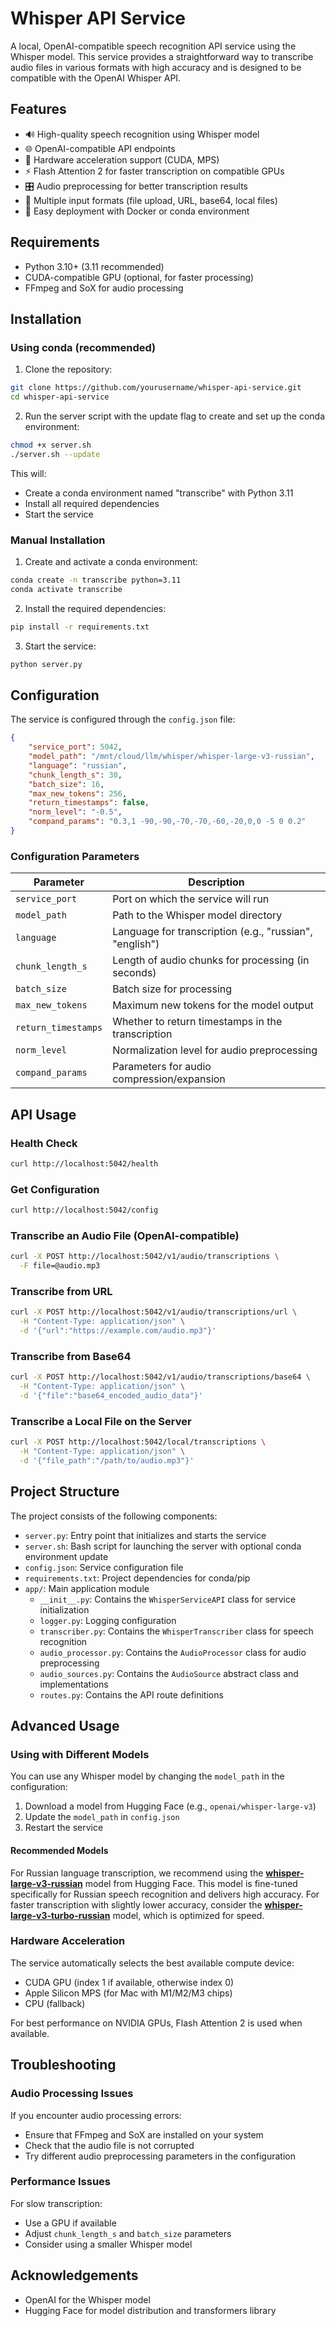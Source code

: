 # Whisper API Service

A local, OpenAI-compatible speech recognition API service using the Whisper model. This service provides a straightforward way to transcribe audio files in various formats with high accuracy and is designed to be compatible with the OpenAI Whisper API.

## Features

- 🔊 High-quality speech recognition using Whisper model
- 🌐 OpenAI-compatible API endpoints
- 🚀 Hardware acceleration support (CUDA, MPS)
- ⚡ Flash Attention 2 for faster transcription on compatible GPUs
- 🎛️ Audio preprocessing for better transcription results
- 🔄 Multiple input formats (file upload, URL, base64, local files)
- 🚪 Easy deployment with Docker or conda environment

## Requirements

- Python 3.10+ (3.11 recommended)
- CUDA-compatible GPU (optional, for faster processing)
- FFmpeg and SoX for audio processing

## Installation

### Using conda (recommended)

1. Clone the repository:
```bash
git clone https://github.com/yourusername/whisper-api-service.git
cd whisper-api-service
```

2. Run the server script with the update flag to create and set up the conda environment:
```bash
chmod +x server.sh
./server.sh --update
```

This will:
- Create a conda environment named "transcribe" with Python 3.11
- Install all required dependencies
- Start the service

### Manual Installation

1. Create and activate a conda environment:
```bash
conda create -n transcribe python=3.11
conda activate transcribe
```

2. Install the required dependencies:
```bash
pip install -r requirements.txt
```

3. Start the service:
```bash
python server.py
```

## Configuration

The service is configured through the `config.json` file:

```json
{
    "service_port": 5042,
    "model_path": "/mnt/cloud/llm/whisper/whisper-large-v3-russian",
    "language": "russian",
    "chunk_length_s": 30,
    "batch_size": 16,
    "max_new_tokens": 256,
    "return_timestamps": false,
    "norm_level": "-0.5",
    "compand_params": "0.3,1 -90,-90,-70,-70,-60,-20,0,0 -5 0 0.2"
}
```

### Configuration Parameters

| Parameter | Description |
|-----------|-------------|
| `service_port` | Port on which the service will run |
| `model_path` | Path to the Whisper model directory |
| `language` | Language for transcription (e.g., "russian", "english") |
| `chunk_length_s` | Length of audio chunks for processing (in seconds) |
| `batch_size` | Batch size for processing |
| `max_new_tokens` | Maximum new tokens for the model output |
| `return_timestamps` | Whether to return timestamps in the transcription |
| `norm_level` | Normalization level for audio preprocessing |
| `compand_params` | Parameters for audio compression/expansion |

## API Usage

### Health Check

```bash
curl http://localhost:5042/health
```

### Get Configuration

```bash
curl http://localhost:5042/config
```

### Transcribe an Audio File (OpenAI-compatible)

```bash
curl -X POST http://localhost:5042/v1/audio/transcriptions \
  -F file=@audio.mp3
```

### Transcribe from URL

```bash
curl -X POST http://localhost:5042/v1/audio/transcriptions/url \
  -H "Content-Type: application/json" \
  -d '{"url":"https://example.com/audio.mp3"}'
```

### Transcribe from Base64

```bash
curl -X POST http://localhost:5042/v1/audio/transcriptions/base64 \
  -H "Content-Type: application/json" \
  -d '{"file":"base64_encoded_audio_data"}'
```

### Transcribe a Local File on the Server

```bash
curl -X POST http://localhost:5042/local/transcriptions \
  -H "Content-Type: application/json" \
  -d '{"file_path":"/path/to/audio.mp3"}'
```

## Project Structure

The project consists of the following components:

- `server.py`: Entry point that initializes and starts the service
- `server.sh`: Bash script for launching the server with optional conda environment update
- `config.json`: Service configuration file
- `requirements.txt`: Project dependencies for conda/pip
- `app/`: Main application module
  - `__init__.py`: Contains the `WhisperServiceAPI` class for service initialization
  - `logger.py`: Logging configuration
  - `transcriber.py`: Contains the `WhisperTranscriber` class for speech recognition
  - `audio_processor.py`: Contains the `AudioProcessor` class for audio preprocessing
  - `audio_sources.py`: Contains the `AudioSource` abstract class and implementations
  - `routes.py`: Contains the API route definitions

## Advanced Usage

### Using with Different Models

You can use any Whisper model by changing the `model_path` in the configuration:

1. Download a model from Hugging Face (e.g., `openai/whisper-large-v3`)
2. Update the `model_path` in `config.json`
3. Restart the service

#### Recommended Models

For Russian language transcription, we recommend using the [**whisper-large-v3-russian**](https://huggingface.co/antony66/whisper-large-v3-russian) model from Hugging Face. This model is fine-tuned specifically for Russian speech recognition and delivers high accuracy. For faster transcription with slightly lower accuracy, consider the [**whisper-large-v3-turbo-russian**](https://huggingface.co/dvislobokov/whisper-large-v3-turbo-russian) model, which is optimized for speed.

### Hardware Acceleration

The service automatically selects the best available compute device:
- CUDA GPU (index 1 if available, otherwise index 0)
- Apple Silicon MPS (for Mac with M1/M2/M3 chips)
- CPU (fallback)

For best performance on NVIDIA GPUs, Flash Attention 2 is used when available.

## Troubleshooting

### Audio Processing Issues

If you encounter audio processing errors:
- Ensure that FFmpeg and SoX are installed on your system
- Check that the audio file is not corrupted
- Try different audio preprocessing parameters in the configuration

### Performance Issues

For slow transcription:
- Use a GPU if available
- Adjust `chunk_length_s` and `batch_size` parameters
- Consider using a smaller Whisper model

## Acknowledgements

- OpenAI for the Whisper model
- Hugging Face for model distribution and transformers library
